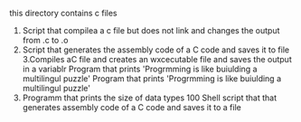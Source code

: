 this directory contains c files
1. Script that compilea a c file but does not link and changes the output from .c to .o
2. Script that generates the assembly code of a C code and saves it to file
3.Compiles aC file and creates an wxcecutable file and saves the output  in a variablr
Program that prints 'Progrmming is like buiulding a multilingul puzzle'
Program that prints 'Progrmming is like buiulding a multilingul puzzle'
6. Programm that prints the size of data types 
100 Shell script that that generates assembly code of a C code and saves it to a file
